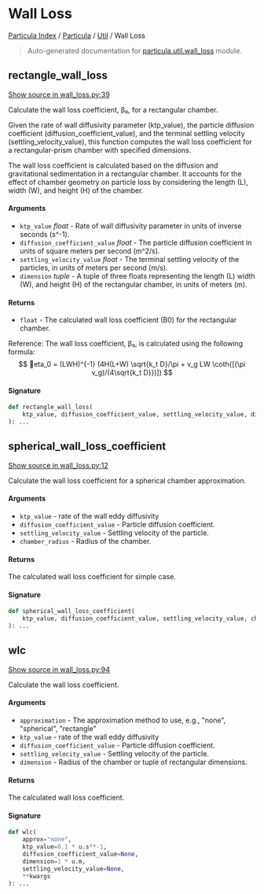 # Wall Loss

[Particula Index](../../README.md#particula-index) / [Particula](../index.md#particula) / [Util](./index.md#util) / Wall Loss

> Auto-generated documentation for [particula.util.wall_loss](https://github.com/Gorkowski/particula/blob/main/particula/util/wall_loss.py) module.

## rectangle_wall_loss

[Show source in wall_loss.py:39](https://github.com/Gorkowski/particula/blob/main/particula/util/wall_loss.py#L39)

Calculate the wall loss coefficient, β₀, for a rectangular chamber.

Given the rate of wall diffusivity parameter (ktp_value), the particle
diffusion coefficient (diffusion_coefficient_value), and the terminal
settling velocity (settling_velocity_value), this function computes the
wall loss coefficient for a rectangular-prism chamber with specified
dimensions.

The wall loss coefficient is calculated based on the diffusion and
gravitational sedimentation in a rectangular chamber. It accounts for the
effect of chamber geometry on particle loss by considering the length (L),
width (W), and height (H) of the chamber.

#### Arguments

- `ktp_value` *float* - Rate of wall diffusivity parameter in units of
    inverse seconds (s^-1).
- `diffusion_coefficient_value` *float* - The particle diffusion
    coefficient in units of square meters per second (m^2/s).
- `settling_velocity_value` *float* - The terminal settling velocity of the
    particles, in units of meters per second (m/s).
- `dimension` *tuple* - A tuple of three floats representing the length (L)
    width (W), and height (H) of the rectangular chamber,
    in units of meters (m).

#### Returns

- `float` - The calculated wall loss coefficient (B0) for the rectangular
chamber.

Reference:
    The wall loss coefficient, β₀, is calculated using the following
    formula:
    $$
    eta_0 = (LWH)^{-1} (4H(L+W) \sqrt{k_t D}/\pi +
    v_g LW \coth{[(\pi v_g)/(4\sqrt{k_t D}})])
    $$

#### Signature

```python
def rectangle_wall_loss(
    ktp_value, diffusion_coefficient_value, settling_velocity_value, dimension
): ...
```



## spherical_wall_loss_coefficient

[Show source in wall_loss.py:12](https://github.com/Gorkowski/particula/blob/main/particula/util/wall_loss.py#L12)

Calculate the wall loss coefficient for a spherical chamber
approximation.

#### Arguments

- `ktp_value` - rate of the wall eddy diffusivity
- `diffusion_coefficient_value` - Particle diffusion coefficient.
- `settling_velocity_value` - Settling velocity of the particle.
- `chamber_radius` - Radius of the chamber.

#### Returns

The calculated wall loss coefficient for simple case.

#### Signature

```python
def spherical_wall_loss_coefficient(
    ktp_value, diffusion_coefficient_value, settling_velocity_value, chamber_radius
): ...
```



## wlc

[Show source in wall_loss.py:94](https://github.com/Gorkowski/particula/blob/main/particula/util/wall_loss.py#L94)

Calculate the wall loss coefficient.

#### Arguments

- `approximation` - The approximation method to use, e.g., "none",
"spherical", "rectangle"
- `ktp_value` - rate of the wall eddy diffusivity
- `diffusion_coefficient_value` - Particle diffusion coefficient.
- `settling_velocity_value` - Settling velocity of the particle.
- `dimension` - Radius of the chamber or tuple of rectangular dimensions.

#### Returns

The calculated wall loss coefficient.

#### Signature

```python
def wlc(
    approx="none",
    ktp_value=0.1 * u.s**-1,
    diffusion_coefficient_value=None,
    dimension=1 * u.m,
    settling_velocity_value=None,
    **kwargs
): ...
```
